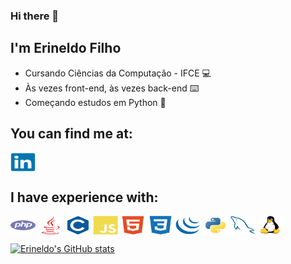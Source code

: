 ### Hi there 👋
## I'm Erineldo Filho
- Cursando Ciências da Computação - IFCE :computer:
- Às vezes front-end, às vezes back-end :keyboard:
- Começando estudos em Python :snake:
## You can find me at:

<a href="https://www.linkedin.com/in/erxfilho/" target="_blank">
  <img align="center" width="40" height="30" src="https://raw.githubusercontent.com/devicons/devicon/master/icons/linkedin/linkedin-original.svg" alt="erfilho_linkedin"></img>
</a> <br>

## I have experience with:
<img align="center" height="30" width="40" style="max-width: 100%;" alt="php" src="https://raw.githubusercontent.com/devicons/devicon/master/icons/php/php-plain.svg">
</img>
<img align="center" height="30" width="40" style="max-width: 100%;" alt="java" src="https://raw.githubusercontent.com/devicons/devicon/master/icons/java/java-plain.svg">
</img>
<img align="center" height="30" width="40" style="max-width: 100%;" alt="c" src="https://raw.githubusercontent.com/devicons/devicon/master/icons/c/c-plain.svg">
</img>
<img align="center" height="30" width="40" style="max-width: 100%;" alt="js" src="https://raw.githubusercontent.com/devicons/devicon/master/icons/javascript/javascript-plain.svg">
</img>
<img align="center" height="30" width="40" style="max-width: 100%;" alt="html" src="https://raw.githubusercontent.com/devicons/devicon/master/icons/html5/html5-plain.svg">
</img>
<img align="center" height="30" width="40" style="max-width: 100%;" alt="css" src="https://raw.githubusercontent.com/devicons/devicon/master/icons/css3/css3-plain.svg">
</img>
<img align="center" height="30" width="40" style="max-width: 100%;" alt="jquery" src="https://raw.githubusercontent.com/devicons/devicon/master/icons/jquery/jquery-plain.svg">
</img>
<img align="center" height="30" width="40" style="max-width: 100%;" alt="python" src="https://raw.githubusercontent.com/devicons/devicon/master/icons/python/python-original.svg">
</img>
<img align="center" height="30" width="40" style="max-width: 100%;" alt="mysql" src="https://raw.githubusercontent.com/devicons/devicon/master/icons/mysql/mysql-plain.svg">
</img>
<img align="center" height="30" width="40" style="max-width: 100%;" alt="linux" src="https://raw.githubusercontent.com/devicons/devicon/master/icons/linux/linux-original.svg">
</img> <br>

[![Erineldo's GitHub stats](https://github-readme-stats.vercel.app/api?username=erfilho&theme=radical)](https://github.com/anuraghazra/github-readme-stats)
<!--
**erfilho/erfilho** is a ✨ _special_ ✨ repository because its `README.md` (this file) appears on your GitHub profile.

Here are some ideas to get you started:

- 🔭 I’m currently working on ...
- 🌱 I’m currently learning ...
- 👯 I’m looking to collaborate on ...
- 🤔 I’m looking for help with ...
- 💬 Ask me about ...
- 📫 How to reach me: ...
- 😄 Pronouns: ...
- ⚡ Fun fact: ...
-->
